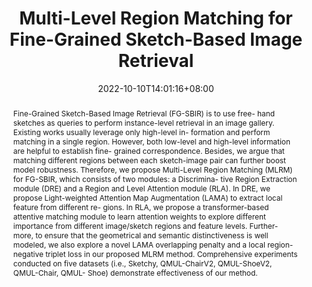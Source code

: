 ---
# Documentation: https://sourcethemes.com/academic/docs/managing-content/

title: "Multi-Level Region Matching for Fine-Grained Sketch-Based Image Retrieval"
authors: 
- Zhixin Ling
- Zhen Xing
- Jiangtong Li
- Li Niu.
date: 2022-10-10T14:01:16+08:00
doi: ""

# Schedule page publish date (NOT publication's date).
publishDate: 2022-08-10T14:01:16+08:00

# Publication type.
# Legend: 0 = Uncategorized; 1 = Conference paper; 2 = Journal article;
# 3 = Preprint / Working Paper; 4 = Report; 5 = Book; 6 = Book section;
# 7 = Thesis; 8 = Patent
publication_types: ["1"]

# Publication name and optional abbreviated publication name.
publication: Proceedings of the 30th ACM International Conference on Multimedia (ACM MM 2022)
publication_short: ""

abstract: "Fine-Grained Sketch-Based Image Retrieval (FG-SBIR) is to use free- hand sketches as queries to perform instance-level retrieval in an image gallery. Existing works usually leverage only high-level in- formation and perform matching in a single region. However, both low-level and high-level information are helpful to establish fine- grained correspondence. Besides, we argue that matching different regions between each sketch-image pair can further boost model robustness. Therefore, we propose Multi-Level Region Matching (MLRM) for FG-SBIR, which consists of two modules: a Discrimina- tive Region Extraction module (DRE) and a Region and Level Attention module (RLA). In DRE, we propose Light-weighted Attention Map Augmentation (LAMA) to extract local feature from different re- gions. In RLA, we propose a transformer-based attentive matching module to learn attention weights to explore different importance from different image/sketch regions and feature levels. Further- more, to ensure that the geometrical and semantic distinctiveness is well modeled, we also explore a novel LAMA overlapping penalty and a local region-negative triplet loss in our proposed MLRM method. Comprehensive experiments conducted on five datasets (i.e., Sketchy, QMUL-ChairV2, QMUL-ShoeV2, QMUL-Chair, QMUL- Shoe) demonstrate effectiveness of our method."

# Summary. An optional shortened abstract.
summary: ""

tags: []
categories: []
featured: false

# Custom links (optional).
#   Uncomment and edit lines below to show custom links.
# links:
# - name: Follow
#   url: https://twitter.com
#   icon_pack: fab
#   icon: twitter

url_pdf: 
url_code: 
url_dataset: 
url_poster:
url_project:
url_slides:
url_source:
url_video:

# Featured image
# To use, add an image named `featured.jpg/png` to your page's folder. 
# Focal points: Smart, Center, TopLeft, Top, TopRight, Left, Right, BottomLeft, Bottom, BottomRight.
image:
  caption: "Model Structure"
  focal_point: "Right"
  preview_only: True

# Associated Projects (optional).
#   Associate this publication with one or more of your projects.
#   Simply enter your project's folder or file name without extension.
#   E.g. `internal-project` references `content/project/internal-project/index.md`.
#   Otherwise, set `projects: []`.
projects: []

# Slides (optional).
#   Associate this publication with Markdown slides.
#   Simply enter your slide deck's filename without extension.
#   E.g. `slides: "example"` references `content/slides/example/index.md`.
#   Otherwise, set `slides: ""`.
slides: ""
---